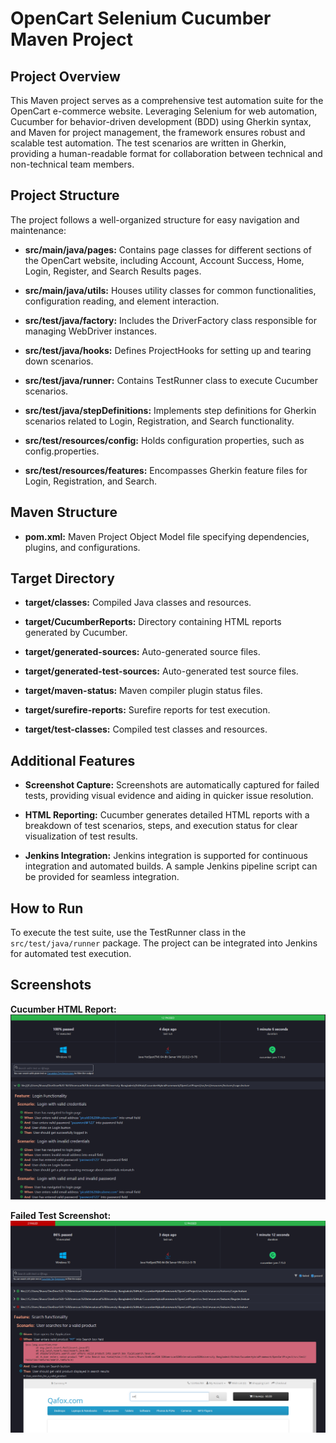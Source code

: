 # OpenCart Selenium Cucumber Maven Project

## Project Overview

This Maven project serves as a comprehensive test automation suite for the OpenCart e-commerce website. Leveraging Selenium for web automation, Cucumber for behavior-driven development (BDD) using Gherkin syntax, and Maven for project management, the framework ensures robust and scalable test automation. The test scenarios are written in Gherkin, providing a human-readable format for collaboration between technical and non-technical team members.

## Project Structure

The project follows a well-organized structure for easy navigation and maintenance:

- **src/main/java/pages:** Contains page classes for different sections of the OpenCart website, including Account, Account Success, Home, Login, Register, and Search Results pages.

- **src/main/java/utils:** Houses utility classes for common functionalities, configuration reading, and element interaction.

- **src/test/java/factory:** Includes the DriverFactory class responsible for managing WebDriver instances.

- **src/test/java/hooks:** Defines ProjectHooks for setting up and tearing down scenarios.

- **src/test/java/runner:** Contains TestRunner class to execute Cucumber scenarios.

- **src/test/java/stepDefinitions:** Implements step definitions for Gherkin scenarios related to Login, Registration, and Search functionality.

- **src/test/resources/config:** Holds configuration properties, such as config.properties.

- **src/test/resources/features:** Encompasses Gherkin feature files for Login, Registration, and Search.

## Maven Structure

- **pom.xml:** Maven Project Object Model file specifying dependencies, plugins, and configurations.

## Target Directory

- **target/classes:** Compiled Java classes and resources.

- **target/CucumberReports:** Directory containing HTML reports generated by Cucumber.

- **target/generated-sources:** Auto-generated source files.

- **target/generated-test-sources:** Auto-generated test source files.

- **target/maven-status:** Maven compiler plugin status files.

- **target/surefire-reports:** Surefire reports for test execution.

- **target/test-classes:** Compiled test classes and resources.

## Additional Features

- **Screenshot Capture:** Screenshots are automatically captured for failed tests, providing visual evidence and aiding in quicker issue resolution.

- **HTML Reporting:** Cucumber generates detailed HTML reports with a breakdown of test scenarios, steps, and execution status for clear visualization of test results.

- **Jenkins Integration:** Jenkins integration is supported for continuous integration and automated builds. A sample Jenkins pipeline script can be provided for seamless integration.

## How to Run

To execute the test suite, use the TestRunner class in the `src/test/java/runner` package. The project can be integrated into Jenkins for automated test execution.

## Screenshots

**Cucumber HTML Report:**
![Cucumber HTML Report](https://github.com/MohammadShuvoAli/CucumberHybridFramework/blob/main/Screenshot/CucumberReport.png)

**Failed Test Screenshot:**
![Failed Test Screenshot](https://github.com/MohammadShuvoAli/CucumberHybridFramework/blob/main/Screenshot/FailedTest.png)
